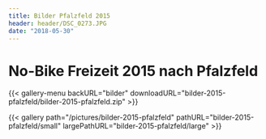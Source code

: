 ```yaml
---
title: Bilder Pfalzfeld 2015
header: header/DSC_0273.JPG
date: "2018-05-30"
---
```


# No-Bike Freizeit 2015 nach Pfalzfeld

{{< gallery-menu backURL="bilder" downloadURL="bilder-2015-pfalzfeld/bilder-2015-pfalzfeld.zip" >}}

{{< gallery path="/pictures/bilder-2015-pfalzfeld" pathURL="bilder-2015-pfalzfeld/small" largePathURL="bilder-2015-pfalzfeld/large" >}}
